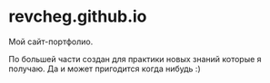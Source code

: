 # revcheg.github.io

Мой сайт-портфолио.

По большей части создан для практики новых знаний которые я получаю. Да и может пригодится когда нибудь :)
